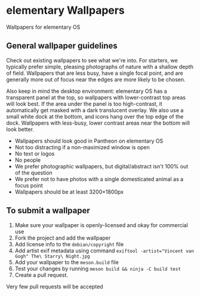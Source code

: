 # elementary Wallpapers
Wallpapers for elementary OS

## General wallpaper guidelines

Check out existing wallpapers to see what we're into. For starters, we typically prefer simple, pleasing photographs of nature with a shallow depth of field. Wallpapers that are less busy, have a single focal point, and are generally more out of focus near the edges are more likely to be chosen. 

Also keep in mind the desktop environment: elementary OS has a transparent panel at the top, so wallpapers with lower-contrast top areas will look best. If the area under the panel is too high-contrast, it automatically get masked with a dark translucent overlay. We also use a small white dock at the bottom, and icons hang over the top edge of the dock. Wallpapers with less-busy, lower contrast areas near the bottom will look better.

* Wallpapers should look good in Pantheon on elementary OS
* Not too distracting if a non-maximized window is open
* No text or logos
* No people
* We prefer photographic wallpapers, but digital/abstract isn't 100% out of the question
* We prefer not to have photos with a single domesticated animal as a focus point
* Wallpapers should be at least 3200×1800px

## To submit a wallpaper

1. Make sure your wallpaper is openly-licensed and okay for commercial use
2. Fork the project and add the wallpaper
3. Add license info to the `debian/copyright` file
4. Add artist exif metadata using command `exiftool -artist="Vincent van Gogh" The\ Starry\ Night.jpg`
5. Add your wallpaper to the `meson.build` file
6. Test your changes by running `meson build && ninja -C build test`
7. Create a pull request.

Very few pull requests will be accepted
